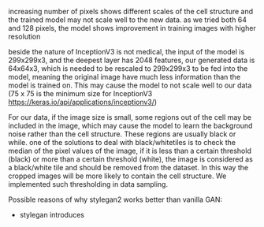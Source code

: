 increasing number of pixels shows different scales of the cell structure and the trained model may not scale well to the new data.
as we tried both 64 and 128 pixels, the model shows improvement in training images with higher resolution

beside the nature of InceptionV3 is not medical, the input of the model is 299x299x3,
and the deepest layer has 2048 features, our generated data is 64x64x3, which is needed to be rescaled to 299x299x3 to be fed into the model, meaning the original image have much less information than the model is trained on. This may cause the model to not scale well to our data (75 x 75 is the minimum size for InceptionV3 https://keras.io/api/applications/inceptionv3/)

For our data, if the image size is small, some regions out of the cell
may be included in the image, which may cause the model to learn the background noise rather than the cell structure. These regions are usually black or while.
one of the solutions to deal with black/whitetiles is to check the median of the pixel values of the image, if it is less than a certain threshold (black) or more than a certain threshold (white), the image is considered as a black/white tile and should be removed from the dataset. In this way the cropped images will be more likely to contain the cell structure. We implemented such thresholding in data sampling.

Possible reasons of why stylegan2 works better than vanilla GAN:
- stylegan introduces
